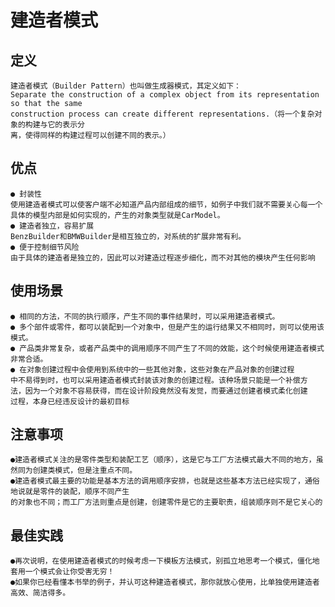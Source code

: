 # 建造者模式

## 定义

    建造者模式（Builder Pattern）也叫做生成器模式，其定义如下：
    Separate the construction of a complex object from its representation so that the same
    construction process can create different representations.（将一个复杂对象的构建与它的表示分
    离，使得同样的构建过程可以创建不同的表示。）

## 优点
    ● 封装性
    使用建造者模式可以使客户端不必知道产品内部组成的细节，如例子中我们就不需要关心每一个具体的模型内部是如何实现的，产生的对象类型就是CarModel。
    ● 建造者独立，容易扩展
    BenzBuilder和BMWBuilder是相互独立的，对系统的扩展非常有利。
    ● 便于控制细节风险
    由于具体的建造者是独立的，因此可以对建造过程逐步细化，而不对其他的模块产生任何影响


## 使用场景

    ● 相同的方法，不同的执行顺序，产生不同的事件结果时，可以采用建造者模式。
    ● 多个部件或零件，都可以装配到一个对象中，但是产生的运行结果又不相同时，则可以使用该模式。
    ● 产品类非常复杂，或者产品类中的调用顺序不同产生了不同的效能，这个时候使用建造者模式非常合适。
    ● 在对象创建过程中会使用到系统中的一些其他对象，这些对象在产品对象的创建过程
    中不易得到时，也可以采用建造者模式封装该对象的创建过程。该种场景只能是一个补偿方
    法，因为一个对象不容易获得，而在设计阶段竟然没有发觉，而要通过创建者模式柔化创建
    过程，本身已经违反设计的最初目标

## 注意事项

    ●建造者模式关注的是零件类型和装配工艺（顺序），这是它与工厂方法模式最大不同的地方，虽然同为创建类模式，但是注重点不同。
    ●建造者模式最主要的功能是基本方法的调用顺序安排，也就是这些基本方法已经实现了，通俗地说就是零件的装配，顺序不同产生
    的对象也不同；而工厂方法则重点是创建，创建零件是它的主要职责，组装顺序则不是它关心的

## 最佳实践

    ●再次说明，在使用建造者模式的时候考虑一下模板方法模式，别孤立地思考一个模式，僵化地套用一个模式会让你受害无穷！
    ●如果你已经看懂本书举的例子，并认可这种建造者模式，那你就放心使用，比单独使用建造者高效、简洁得多。